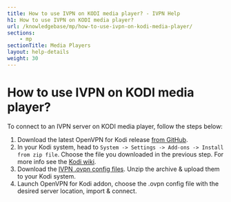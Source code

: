 ```yaml
---
title: How to use IVPN on KODI media player? - IVPN Help
h1: How to use IVPN on KODI media player?
url: /knowledgebase/mp/how-to-use-ivpn-on-kodi-media-player/
sections:
    - mp
sectionTitle: Media Players
layout: help-details
weight: 30
---
```

# How to use IVPN on KODI media player?

To connect to an IVPN server on KODI media player, follow the steps below:

1. Download the latest OpenVPN for Kodi release [from GitHub](https://github.com/brianhornsby/script.openvpn/releases).
2. In your Kodi system, head to `System -> Settings -> Add-ons -> Install from zip file`. Choose the file you downloaded in the previous step. For more info see the [Kodi wiki](http://kodi.wiki/view/HOW-TO:Install_an_Add-on_from_a_zip_file).
3. Download the [IVPN .ovpn config files](/releases/config/ivpn-openvpn-config.zip). Unzip the archive & upload them to your Kodi system.
4. Launch OpenVPN for Kodi addon, choose the .ovpn config file with the desired server location, import & connect.
